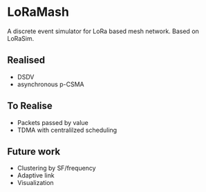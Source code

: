 # LoRaMash

A discrete event simulator for LoRa based mesh network. Based on LoRaSim.

## Realised

* DSDV
* asynchronous p-CSMA

## To Realise

* Packets passed by value
* TDMA with centralilzed scheduling

## Future work

* Clustering by SF/frequency
* Adaptive link
* Visualization
